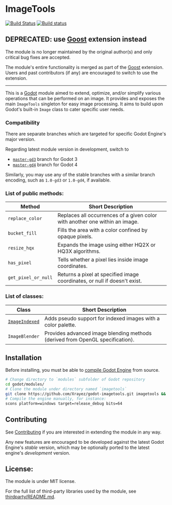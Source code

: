 # ImageTools

[![Build Status](https://travis-ci.com/Xrayez/godot-imagetools.svg?branch=master-gd3)](https://travis-ci.com/Xrayez/godot-imagetools)
[![Build status](https://ci.appveyor.com/api/projects/status/tbtra8e221si05bq/branch/master-gd3?svg=true)](https://ci.appveyor.com/project/Xrayez/godot-imagetools/branch/master-gd3)

## DEPRECATED: use [Goost](https://github.com/GoostGD/goost) extension instead

The module is no longer maintained by the original author(s) and only critical
bug fixes are accepted.

The module's entire functionality is merged as part of the
[Goost](https://github.com/GoostGD/goost) extension. Users and past contributors
(if any) are encouraged to switch to use the extension.

---

This is a [Godot](https://github.com/godotengine/godot) module aimed to extend,
optimize, and/or simplify various operations that can be performed on an image.
It provides and exposes the main `ImageTools` singleton for easy image
processing. It aims to build upon Godot's built-in `Image` class to cater
specific user needs.

### Compatibility
There are separate branches which are targeted for specific Godot Engine's major
version.

Regarding latest module version in development, switch to
* [`master-gd3`](https://github.com/Xrayez/godot-imagetools/tree/master-gd3) branch for Godot 3
* [`master-gd4`](https://github.com/Xrayez/godot-imagetools/tree/master-gd4) branch for Godot 4

Similarly, you may use any of the stable branches with a similar branch
encoding, such as `1.0-gd3` or `1.0-gd4`, if available.

### List of public methods:
| Method              | Short Description                                                           |
| ------------------- | --------------------------------------------------------------------------- |
| `replace_color`     | Replaces all occurrences of a given color with another one within an image. |
| `bucket_fill`       | Fills the area with a color confined by opaque pixels.                      |
| `resize_hqx`        | Expands the image using either HQ2X or HQ3X algorithms.                     |
| `has_pixel`         | Tells whether a pixel lies inside image coordinates.                        |
| `get_pixel_or_null` | Returns a pixel at specified image coordinates, or null if doesn't exist.   |

### List of classes:

| Class                                 | Short Description                                                             |
| ------------------------------------- | ----------------------------------------------------------------------------- |
| [`ImageIndexed`](doc/ImageIndexed.md) | Adds pseudo support for indexed images with a color palette.                  |
| `ImageBlender`                        | Provides advanced image blending methods (derived from OpenGL specification). |

## Installation

Before installing, you must be able to 
[compile Godot Engine](https://docs.godotengine.org/en/latest/development/compiling/) 
from source.

```bash
# Change directory to `modules` subfolder of Godot repository
cd godot/modules/
# Clone the module under directory named `imagetools`
git clone https://github.com/Xrayez/godot-imagetools.git imagetools && cd ..
# Compile the engine manually, for instance:
scons platform=windows target=release_debug bits=64
```
     
## Contributing
     
See [Contributing](CONTRIBUTING.md) if you are interested in extending the
module in any way.

Any new features are encouraged to be developed against the latest Godot
Engine's *stable* version, which may be optionally ported to the latest engine's
*development* version.

## License:
The module is under MIT license.

For the full list of third-party libraries used by the module, see
[thirdparty/README.md](thirdparty/README.md).
